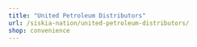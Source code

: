```yaml
---
title: "United Petroleum Distributors"
url: /siskia-nation/united-petroleum-distributors/
shop: convenience
---
```

